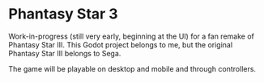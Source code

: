 # Phantasy Star 3

Work-in-progress (still very early, beginning at the UI) for a fan remake of Phantasy Star III. This Godot project belongs to me, but the original Phantasy Star III belongs to Sega.

The game will be playable on desktop and mobile and through controllers.